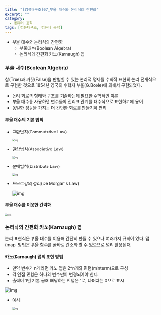 ```yaml
---
title: "[컴퓨터구조]07_부울 대수와 논리식의 간편화"
excerpt: ""
category:
  - 컴퓨터 공학
tags: [컴퓨터구조, 컴퓨터 공학]
---
```


- 부울 대수와 논리식의 간편화
  - 부울대수(Boolean Algebra)
  - 논리식의 간편화 카노(Karnaugh) 맵



### 부울 대수(Boolean Algebra)

참(True)과 거짓(False)을 판별할 수 있는 논리적 명제를 수학적 표현의 논리 전개식으로 구현한 것으로 1854년 영국의 수학자 부울(G.Boole)에 의해서 구현되었다.

- 논리 회로의 형태와 구조를 기술하는데 필요한 수학적인 이론
- 부울 대수를 사용하면 변수들의 진리표 관계를 대수식으로 표현하기에 용이
- 동일한 성능을 가지는 더 간단한 회로를 만들기에 편리 



#### 부울 대수의 기본 법칙

- 교환법칙(Commutative Law)

  <img src="https://media.vlpt.us/images/underlier12/post/2f75afaa-e933-46a8-8999-8ed8a5ceacac/image.png" alt="img" style="zoom: 50%;" />

- 결합법칙(Associative Law)

  <img src="https://media.vlpt.us/images/underlier12/post/148cace5-689e-4dec-8861-28d64d1cd2be/image.png" alt="img" style="zoom:50%;" />

- 분배법칙(Distribute Law)

  <img src="https://media.vlpt.us/images/underlier12/post/81098789-8a2c-4cd2-8441-7893cfb69461/image.png" alt="img" style="zoom:50%;" />

- 드모르강의 정리(De Morgan's Law)

  ![img](https://media.vlpt.us/images/underlier12/post/a1035e66-13ab-4844-9c70-9bbe1c1a4a5f/image.png)



#### 부울 대수를 이용한 간략화

<img src="https://media.vlpt.us/images/underlier12/post/307ad5d1-dc85-49a6-b5ef-c5882d55283b/image.png" alt="img" style="zoom:50%;" />



### 논리식의 간편화 카노(Karnaugh) 맵

논리 표현식은 부울 대수를 이용해 간단히 만들 수 있으나 여러가지 규칙이 있다. 맵(map) 방법은 부울 함수를 곧바로 간소화 할 수 있으므로 널리 활용된다.

#### 카노(Karnaugh) 맵의 표현 방법

- 만약 변수가 n개라면 카노 맵은 2^n개의 민텀(minterm)으로 구성
- 각 인접 민텀은 하나의 변수만이 변경되어야 한다.
- 출력이 1인 기본 곱에 해당하는 민텀은 1로, 나머지는 0으로 표시

![img](https://media.vlpt.us/images/underlier12/post/b4181f8e-59f5-45d3-bd35-5698b98048fb/image.png)

- 예시

  <img src="https://media.vlpt.us/images/underlier12/post/16001c8e-7634-404d-a928-49d623773cbe/image.png" alt="img" style="zoom:50%;" />

